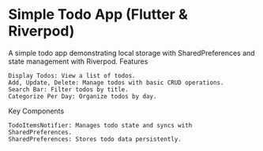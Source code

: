 # Simple Todo App (Flutter & Riverpod)

A simple todo app demonstrating local storage with SharedPreferences and state management with Riverpod.
Features

    Display Todos: View a list of todos.
    Add, Update, Delete: Manage todos with basic CRUD operations.
    Search Bar: Filter todos by title.
    Categorize Per Day: Organize todos by day.

Key Components

    TodoItemsNotifier: Manages todo state and syncs with SharedPreferences.
    SharedPreferences: Stores todo data persistently.
